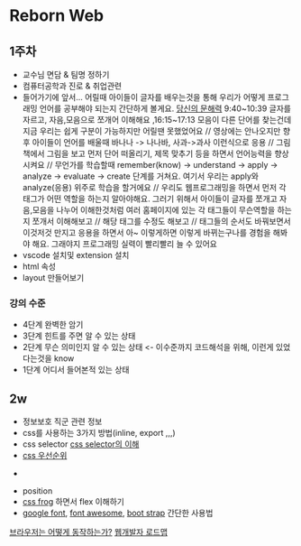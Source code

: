 # Reborn Web


## 1주차
* 교수님 면담 & 팀명 정하기
* 컴퓨터공학과 진로 & 취업관련
* 들어가기에 앞서... 어릴때 아이들이 글자를 배우는것을 통해 우리가 어떻게 프로그래밍 언어를 공부해야 되는지 간단하게 볼게요. [당신의 문해력](https://www.ebs.co.kr/tv/show?prodId=135000&lectId=20472581&pageNum=1&srchType=&srchText=&srchYear=&srchMonth=&vodProdId=) 9:40\~10:39 글자를 자르고, 자음,모음으로 쪼개어 이해해요 ,16:15\~17:13 모음이 다른 단어를 찾는건데 지금 우리는 쉽게 구분이 가능하지만 어릴땐 못했었어요 // 영상에는 안나오지만 향후 아이들이 언어를 배울때 바나나 -> 나나바, 사과->과사 이런식으로 응용 // 그림책에서 그림을 보고 먼저 단어 떠올리기, 제목 맞추기 등을 하면서 언어능력을 향상시켜요 // 무언가를 학습할때 remember(know) -> understand -> apply -> analyze -> evaluate -> create 단계를 거쳐요. 여기서 우리는 apply와 analyze(응용) 위주로 학습을 할거에요 // 우리도 웹프로그래밍을 하면서 먼저 각 태그가 어떤 역할을 하는지 알아야해요. 그러기 위해서 아이들이 글자를 쪼개고 자음,모음을 나누어 이해한것처럼 여러 홈페이지에 있는 각 태그들이 무슨역할을 하는지 쪼개서 이해해보고 // 해당 태그를 수정도 해보고 // 태그들의 순서도 바꿔보면서 이것저것 만지고 응용을 하면서 아~ 이렇게하면 이렇게 바뀌는구나를 경험을 해봐야 해요. 그래야지 프로그래밍 실력이 빨리빨리 늘 수 있어요
* vscode 설치및 extension 설치
* html 속성
* layout 만들어보기

### 강의 수준
* 4단계 완벽한 암기
* 3단계 힌트를 주면 알 수 있는 상태
* 2단계 무슨 의미인지 알 수 있는 상태 <- 이수준까지 코드해석을 위해, 이런게 있었다는것을 know
* 1단계 어디서 들어본적 있는 상태

## 2w
* 정보보호 직군 관련 정보
* css를 사용하는 3가지 방법(inline, export ,,,)
* css selector [css selector의 이해](https://flukeout.github.io/)
* [css 우선순위](https://webclub.tistory.com/407)
* ~~~
* position
* [css frog](https://flexboxfroggy.com/#ko) 하면서 flex 이해하기
* [google font](https://fonts.google.com/), [font awesome](https://fontawesome.com/icons/google), [boot strap](https://getbootstrap.com/) 간단한 사용법




[브라우저는 어떻게 동작하는가?](https://d2.naver.com/helloworld/59361)
[웹개발자 로드맵](https://github.com/Han-Kyeol/developer-roadmap-kr-)